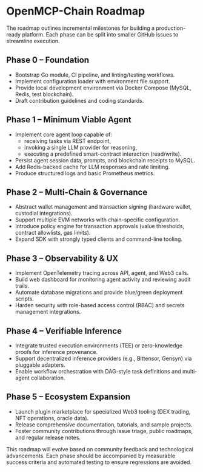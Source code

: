 # OpenMCP-Chain Roadmap

The roadmap outlines incremental milestones for building a production-ready
platform. Each phase can be split into smaller GitHub issues to streamline
execution.

## Phase 0 – Foundation

* Bootstrap Go module, CI pipeline, and linting/testing workflows.
* Implement configuration loader with environment file support.
* Provide local development environment via Docker Compose (MySQL, Redis, test
  blockchain).
* Draft contribution guidelines and coding standards.

## Phase 1 – Minimum Viable Agent

* Implement core agent loop capable of:
  * receiving tasks via REST endpoint,
  * invoking a single LLM provider for reasoning,
  * executing a predefined smart-contract interaction (read/write).
* Persist agent session data, prompts, and blockchain receipts to MySQL.
* Add Redis-backed cache for LLM responses and rate limiting.
* Produce structured logs and basic Prometheus metrics.

## Phase 2 – Multi-Chain & Governance

* Abstract wallet management and transaction signing (hardware wallet, custodial
  integrations).
* Support multiple EVM networks with chain-specific configuration.
* Introduce policy engine for transaction approvals (value thresholds, contract
  allowlists, gas limits).
* Expand SDK with strongly typed clients and command-line tooling.

## Phase 3 – Observability & UX

* Implement OpenTelemetry tracing across API, agent, and Web3 calls.
* Build web dashboard for monitoring agent activity and reviewing audit trails.
* Automate database migrations and provide blue/green deployment scripts.
* Harden security with role-based access control (RBAC) and secrets management
  integrations.

## Phase 4 – Verifiable Inference

* Integrate trusted execution environments (TEE) or zero-knowledge proofs for
  inference provenance.
* Support decentralized inference providers (e.g., Bittensor, Gensyn) via pluggable
  adapters.
* Enable workflow orchestration with DAG-style task definitions and multi-agent
  collaboration.

## Phase 5 – Ecosystem Expansion

* Launch plugin marketplace for specialized Web3 tooling (DEX trading, NFT
  operations, oracle data).
* Release comprehensive documentation, tutorials, and sample projects.
* Foster community contributions through issue triage, public roadmaps, and
  regular release notes.

This roadmap will evolve based on community feedback and technological
advancements. Each phase should be accompanied by measurable success criteria
and automated testing to ensure regressions are avoided.
